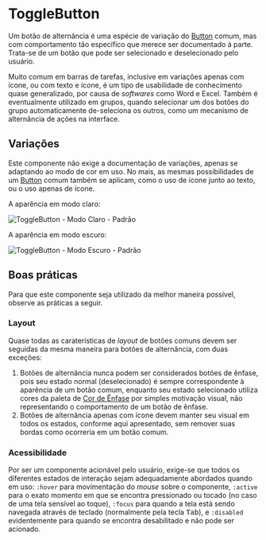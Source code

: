 # ToggleButton

Um botão de alternância é uma espécie de variação do [Button](./button.md) comum, mas com comportamento tão específico que merece ser documentado à parte. Trata-se de um botão que pode ser selecionado e deselecionado pelo usuário.

Muito comum em barras de tarefas, inclusive em variações apenas com ícone, ou com texto e ícone, é um tipo de usabilidade de conhecimento quase generalizado, por causa de _softwares_ como Word e Excel. Também é eventualmente utilizado em grupos, quando selecionar um dos botões do grupo automaticamente de-seleciona os outros, como um mecanismo de alternância de ações na interface.

## Variações

Este componente não exige a documentação de variações, apenas se adaptando ao modo de cor em uso. No mais, as mesmas possibilidades de um [Button](./button.md) comum também se aplicam, como o uso de ícone junto ao texto, ou o uso apenas de ícone.

A aparência em modo claro:

![ToggleButton - Modo Claro - Padrão](~@source/assets/images/component-togglebutton-light-standard.png)

A aparência em modo escuro:

![ToggleButton - Modo Escuro - Padrão](~@source/assets/images/component-togglebutton-dark-standard.png)

## Boas práticas

Para que este componente seja utilizado da melhor maneira possível, observe as práticas a seguir.

### Layout

Quase todas as caraterísticas de _layout_ de botões comuns devem ser seguidas da mesma maneira para botões de alternância, com duas exceções:

1. Botões de alternância nunca podem ser considerados botões de ênfase, pois seu estado normal (deselecionado) é sempre correspondente à aparência de um botão comum, enquanto seu estado selecionado utiliza cores da paleta de [Cor de Ênfase](../guia-visual/cores.md#paleta-de-cor-de-ênfase) por simples motivação visual, não representando o comportamento de um botão de ênfase.
2. Botões de alternância apenas com ícone devem manter seu visual em todos os estados, conforme aqui apresentado, sem remover suas bordas como ocorreria em um botão comum.

### Acessibilidade

Por ser um componente acionável pelo usuário, exige-se que todos os diferentes estados de interação sejam adequadamente abordados quando em uso: `:hover` para movimentação do _mouse_ sobre o componente, `:active` para o exato momento em que se encontra pressionado ou tocado (no caso de uma tela sensível ao toque), `:focus` para quando a tela está sendo navegada através de teclado (normalmente pela tecla <kbd>Tab</kbd>), e `:disabled` evidentemente para quando se encontra desabilitado e não pode ser acionado.
